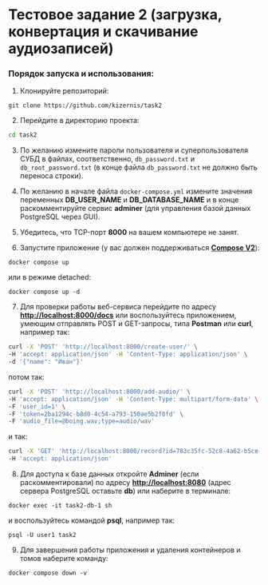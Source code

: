 # Тестовое задание 2 (загрузка, конвертация и скачивание аудиозаписей)

### Порядок запуска и использования:
1. Клонируйте репозиторий:
```
git clone https://github.com/kizernis/task2
```
2. Перейдите в директорию проекта:
```bash
cd task2
```
3. По желанию измените пароли пользователя и суперпользователя СУБД в файлах, соответственно, ```db_password.txt``` и ```db_root_password.txt``` (в конце файла ```db_password.txt``` не должно быть переноса строки).

4. По желанию в начале файла ```docker-compose.yml``` измените значения переменных **DB_USER_NAME** и **DB_DATABASE_NAME** и в конце раскомментируйте сервис **adminer** (для управления базой данных PostgreSQL через GUI).

5. Убедитесь, что TCP-порт **8000** на вашем компьютере не занят.

6. Запустите приложение (у вас должен поддерживаться **[Compose V2](https://docs.docker.com/compose/migrate/)**):
```
docker compose up
```
или в режиме detached:
```
docker compose up -d
```
7. Для проверки работы веб-сервиса перейдите по адресу **[http://localhost:8000/docs](http://localhost:8000/docs)** или воспользуйтесь приложением, умеющим отправлять POST и GET-запросы, типа **Postman** или **curl**, например так:
```bash
curl -X 'POST' 'http://localhost:8000/create-user/' \
-H 'accept: application/json' -H 'Content-Type: application/json' \
-d '{"name": "Иван"}'
```
потом так:
```bash
curl -X 'POST' 'http://localhost:8000/add-audio/' \
-H 'accept: application/json' -H 'Content-Type: multipart/form-data' \
-F 'user_id=1' \
-F 'token=2ba1294c-b8d0-4c54-a793-150ae5b2f0fd' \
-F 'audio_file=@boing.wav;type=audio/wav'
```
и так:
```bash
curl -X 'GET' 'http://localhost:8000/record?id=783c35fc-52c8-4a62-b5ce-ed1b81217672&user=1' \
-H 'accept: application/json'
```

8. Для доступа к базе данных откройте **Adminer** (если раскомментировали) по адресу **[http://localhost:8080](http://localhost:8080)** (адрес сервера PostgreSQL оставьте **db**) или наберите в терминале:
```
docker exec -it task2-db-1 sh
```
и воспользуйтесь командой **psql**, например так:
```
psql -U user1 task2
```

9. Для завершения работы приложения и удаления контейнеров и томов наберите команду:
```
docker compose down -v
```